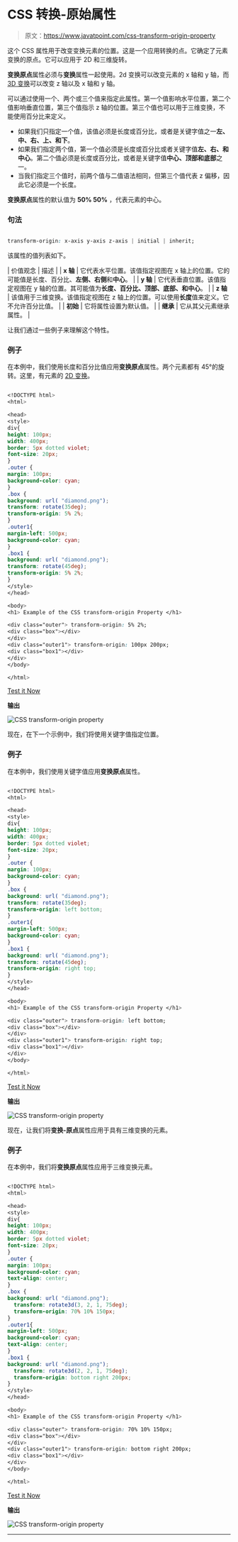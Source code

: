 # CSS 转换-原始属性

> 原文：<https://www.javatpoint.com/css-transform-origin-property>

这个 CSS 属性用于改变变换元素的位置。这是一个应用转换的点。它确定了元素变换的原点。它可以应用于 2D 和三维旋转。

**变换原点**属性必须与**变换**属性一起使用。2d 变换可以改变元素的 x 轴和 y 轴，而 [3D 变换](https://www.javatpoint.com/css-3d-transforms)可以改变 z 轴以及 x 轴和 y 轴。

可以通过使用一个、两个或三个值来指定此属性。第一个值影响水平位置，第二个值影响垂直位置，第三个值指示 z 轴的位置。第三个值也可以用于三维变换，不能使用百分比来定义。

*   如果我们只指定一个值，该值必须是长度或百分比，或者是关键字值之一**左、中、右、上、**和**下**。
*   如果我们指定两个值，第一个值必须是长度或百分比或者关键字值**左、右、**和**中心**。第二个值必须是长度或百分比，或者是关键字值**中心、**顶部和**底部**之一。
*   当我们指定三个值时，前两个值与二值语法相同，但第三个值代表 z 偏移，因此它必须是一个长度。

**变换原点**属性的默认值为 **50% 50%** ，代表元素的中心。

### 句法

```css

transform-origin: x-axis y-axis z-axis | initial | inherit;

```

该属性的值列表如下。

| 价值观念 | 描述 |
| **x 轴** | 它代表水平位置。该值指定视图在 x 轴上的位置。它的可能值是长度、百分比、**左侧、右侧**和**中心**。 |
| **y 轴** | 它代表垂直位置。该值指定视图在 y 轴的位置。其可能值为**长度、百分比、顶部、底部、**和**中心**。 |
| **z 轴** | 该值用于三维变换。该值指定视图在 z 轴上的位置。可以使用**长度**值来定义。它不允许百分比值。 |
| **初始** | 它将属性设置为默认值。 |
| **继承** | 它从其父元素继承属性。 |

让我们通过一些例子来理解这个特性。

### 例子

在本例中，我们使用长度和百分比值应用**变换原点**属性。两个元素都有 45°的旋转。这里，有元素的 [2D 变换](https://www.javatpoint.com/css-2d-transforms)。

```css

<!DOCTYPE html>
<html>

<head>
<style>
div{
height: 100px;
width: 400px;
border: 5px dotted violet;
font-size: 20px;
}
.outer {
margin: 100px;
background-color: cyan;
}
.box {
background: url( "diamond.png");
transform: rotate(35deg);
transform-origin: 5% 2%;
}
.outer1{
margin-left: 500px;
background-color: cyan;
}
.box1 {
background: url( "diamond.png");
transform: rotate(45deg);
transform-origin: 5% 2%;
}
</style>
</head>

<body>
<h1> Example of the CSS transform-origin Property </h1>

<div class="outer"> transform-origin: 5% 2%;
<div class="box"></div>
</div>
<div class="outer1"> transform-origin: 100px 200px;
<div class="box1"></div>
</div>
</body>

</html>

```

[Test it Now](https://www.javatpoint.com/oprweb/test.jsp?filename=css-transform-origin-property1)

**输出**

![CSS transform-origin property](img/3741987f5a27cd7eeb5156730c5992b8.png)

现在，在下一个示例中，我们将使用关键字值指定位置。

### 例子

在本例中，我们使用关键字值应用**变换原点**属性。

```css

<!DOCTYPE html>
<html>

<head>
<style>
div{
height: 100px;
width: 400px;
border: 5px dotted violet;
font-size: 20px;
}
.outer {
margin: 100px;
background-color: cyan;
}
.box {
background: url( "diamond.png");
transform: rotate(35deg);
transform-origin: left bottom;
}
.outer1{
margin-left: 500px;
background-color: cyan;
}
.box1 {
background: url( "diamond.png");
transform: rotate(45deg);
transform-origin: right top;
}
</style>
</head>

<body>
<h1> Example of the CSS transform-origin Property </h1>

<div class="outer"> transform-origin: left bottom;
<div class="box"></div>
</div>
<div class="outer1"> transform-origin: right top;
<div class="box1"></div>
</div>
</body>

</html>

```

[Test it Now](https://www.javatpoint.com/oprweb/test.jsp?filename=css-transform-origin-property2)

**输出**

![CSS transform-origin property](img/8a01ad8dae20510b51c6e536f1881829.png)

现在，让我们将**变换-原点**属性应用于具有三维变换的元素。

### 例子

在本例中，我们将**变换原点**属性应用于三维变换元素。

```css

<!DOCTYPE html>
<html>

<head>
<style>
div{
height: 100px;
width: 400px;
border: 5px dotted violet;
font-size: 20px;
}
.outer {
margin: 100px;
background-color: cyan;
text-align: center;
}
.box {
background: url( "diamond.png");
  transform: rotate3d(3, 2, 1, 75deg);
  transform-origin: 70% 10% 150px;
}
.outer1{
margin-left: 500px;
background-color: cyan;
text-align: center;
}
.box1 {
background: url( "diamond.png");
  transform: rotate3d(2, 2, 1, 75deg);
  transform-origin: bottom right 200px;
}
</style>
</head>

<body>
<h1> Example of the CSS transform-origin Property </h1>

<div class="outer"> transform-origin: 70% 10% 150px;
<div class="box"></div>
</div>
<div class="outer1"> transform-origin: bottom right 200px;
<div class="box1"></div>
</div>
</body>

</html>

```

[Test it Now](https://www.javatpoint.com/oprweb/test.jsp?filename=css-transform-origin-property3)

**输出**

![CSS transform-origin property](img/251a9a8e4f3a16e3f3d46ccd8cec3bfd.png)

* * *